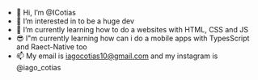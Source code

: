 - 👋 Hi, I’m @ICotias
- 👀 I’m interested in to be a huge dev
- 🌱 I’m currently learning how to do a websites with HTML, CSS and JS
- 😎 I"m currently learning how can i do a mobile apps with TypesScript and Raect-Native too
- 📫 My email is iagocotias10@gmail.com and my instagram is @iago_cotias
